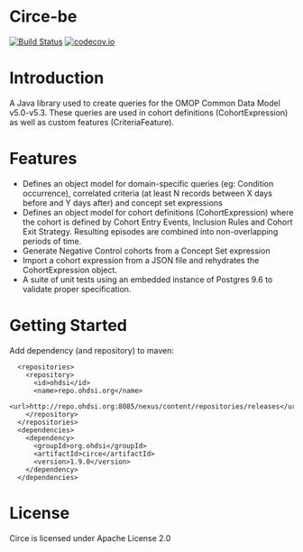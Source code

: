 Circe-be
========

[![Build Status](https://travis-ci.com/OHDSI/circe-be.svg?branch=master)](https://travis-ci.com/OHDSI/circe-be) [![codecov.io](http://codecov.io/github/OHDSI/circe-be/coverage.svg?branch=master)](http://codecov.io/github/OHDSI/circe-be?branch=master)

Introduction
============
A Java library used to create queries for the OMOP Common Data Model v5.0-v5.3.  These queries are used in cohort definitions (CohortExpression) as well as custom features (CriteriaFeature).

Features
========
- Defines an object model for domain-specific queries (eg: Condition occurrence), correlated criteria (at least N records between X days before and Y days after) and concept set expressions
- Defines an object model for cohort definitions (CohortExpression) where the cohort is defined by Cohort Entry Events, Inclusion Rules and Cohort Exit Strategy.  Resulting episodes are combined into non-overlapping periods of time.
- Generate Negative Control cohorts from a Concept Set expression
- Import a cohort expression from a JSON file and rehydrates the CohortExpression object.
- A suite of unit tests using an embedded instance of Postgres 9.6 to validate proper specification.

Getting Started
===============
Add dependency (and repository) to maven:
```
  <repositories>    
    <repository>
      <id>ohdsi</id>
      <name>repo.ohdsi.org</name>
      <url>http://repo.ohdsi.org:8085/nexus/content/repositories/releases</url>
    </repository>
  </repositories>
  <dependencies>
    <dependency>
      <groupId>org.ohdsi</groupId>
      <artifactId>circe</artifactId>
      <version>1.9.0</version>
    </dependency>
  </dependencies>    
```

License
=======
Circe is licensed under Apache License 2.0
